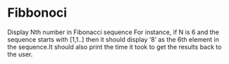 # Fibbonoci
Display Nth number in Fibonacci sequence
For instance, if N is 6 and the sequence starts with [1,1..] then it should display ‘8’ as the 6th element in the sequence.It should also print the time it took to get the results back to the user. 

